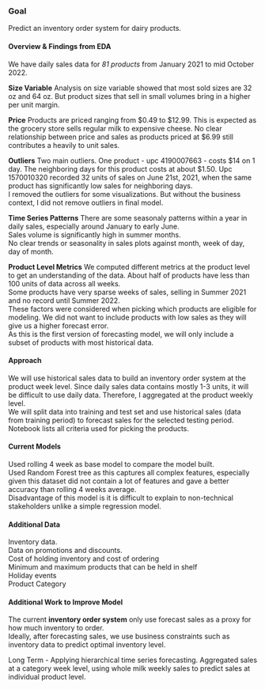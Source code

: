 ### Goal 

Predict an inventory order system for dairy products.

#### Overview  & Findings from EDA

We have daily sales data for *81 products* from January 2021 to mid October 2022.<br>

**Size Variable** 
Analysis on size variable showed that most sold sizes are 32 oz and 64 oz. But product sizes that sell in small volumes bring in a higher per unit margin.

**Price** 
Products are priced ranging from $0.49 to $12.99. This is expected as the grocery store sells regular milk to expensive cheese.
No clear relationship between price and sales as products priced at $6.99 still contributes a heavily to unit sales.

**Outliers**
Two main outliers. One product - upc 4190007663 - costs $14 on 1 day. The neighboring days for this product costs at about $1.50.
Upc 1570010320 recorded 32 units of sales on June 21st, 2021, when the same product has significantly low sales for neighboring days. <br>
I removed the outliers for some visualizations. But without the business context, I did not remove outliers in final model.

**Time Series Patterns**
There are some seasonaly patterns within a year in daily sales, especially around January to early June.<br>
Sales volume is significantly high in summer months.<br>
No clear trends or seasonality in sales plots against month, week of day, day of month.<br>

**Product Level Metrics**
We computed different metrics at the product level to get an understanding of the data. About half of products have less than 100 units of data across all weeks.<br>
Some products have very sparse weeks of sales, selling in Summer 2021 and no record until Summer 2022.<br>
These factors were considered when picking which products are eligible for modeling. We did not want to include products with low sales as they will give us a higher forecast error.<br>
As this is the first version of forecasting model, we will only include a subset of products with most historical data. <br>

#### Approach
We will use historical sales data to build an inventory order system at the product week level. 
Since daily sales data contains mostly 1-3 units, it will be difficult to use daily data. Therefore, I aggregated at the product weekly level.<br>
We will split data into training and test set and use historical sales (data from training period) to forecast sales for the selected testing period. <br>
Notebook lists all criteria used for picking the products. <br>

#### Current Models

Used rolling 4 week as base model to compare the model built.<br>
Used Random Forest tree as this captures all complex features, especially given this dataset did not contain a lot of features and gave a better accuracy than rolling 4 weeks average. <br>
Disadvantage of this model is it is difficult to explain to non-technical stakeholders unlike a simple regression model.


#### Additional Data
Inventory data. <br>
Data on promotions and discounts. <br>
Cost of holding inventory and cost of ordering <br>
Minimum and maximum products that can be held in shelf <br>
Holiday events <br>
Product Category <br>

#### Additional Work to Improve Model
The current **inventory order system** only use forecast sales as a proxy for how much inventory to order.<br>
Ideally, after forecasting sales, we use business constraints such as inventory data to predict optimal inventory level.

Long Term - Applying hierarchical time series forecasting. Aggregated sales at a category week level, using whole milk weekly sales to predict sales at individual product level.<br>